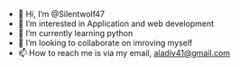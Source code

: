 - 👋 Hi, I’m @Silentwolf47
- 👀 I’m interested in Application and web development 
- 🌱 I’m currently learning python
- 💞️ I’m looking to collaborate on imroving myself
- 📫 How to reach me is via my email, aladiv41@gmail.com

<!---
Silentwolf47/Silentwolf47 is a ✨ special ✨ repository because its `README.md` (this file) appears on your GitHub profile.
You can click the Preview link to take a look at your changes.
--->
